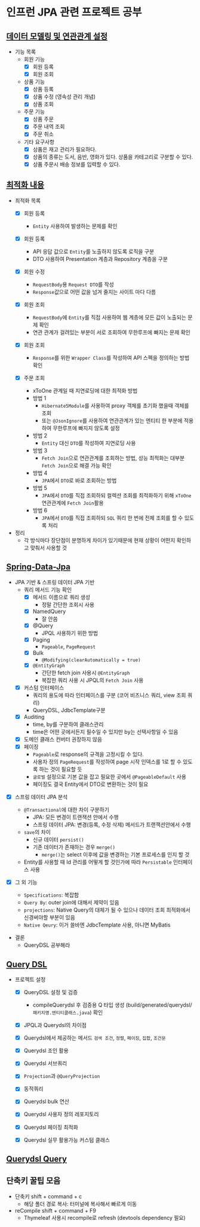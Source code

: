 # 인프런 JPA 관련 프로젝트 공부

## [데이터 모델링 및 연관관계 설정](springboot-jpa-shop/README.md)
- 기능 목록
  - 회원 기능
    - [x] 회원 등록
    - [x] 회원 조회
  - 상품 기능
    - [x] 상품 등록
    - [x] 상품 수정 (영속성 관리 개념)
    - [x] 상품 조회
  - 주문 기능
    - [x] 상품 주문
    - [x] 주문 내역 조회
    - [x] 주문 취소
  - 기타 요구사항
    - [x] 상품은 재고 관리가 필요하다.
    - [x] 상품의 종류는 도서, 음반, 영화가 있다. 상품을 카테고리로 구분할 수 있다.
    - [x] 상품 주문시 배송 정보를 입력할 수 있다.

## [최적화 내용](springboot-jpa-shop-optimize/README.md)

- 최적화 목록
  - [x] 회원 등록
    - `Entity` 사용하여 발생하는 문제를 확인
  - [x] 회원 등록
    - API 응답 값으로 `Entity`를 노출하지 않도록 로직을 구분
    - DTO 사용하여 Presentation 계층과 Repository 계층을 구분
  - [x] 회원 수정 
    - `RequestBody`용 `Request DTO`를 작성 
    - `Response`값으로 어떤 값을 넘겨 줄지는 사이트 마다 다름
  - [x] 회원 조회 
    - `RequestBody`에 `Entity`를 직접 사용하여 웹 계층에 모든 값이 노출되는 문제 확인
    - 연관 관계가 걸려있는 부분이 서로 조회하여 무한루프에 빠지는 문제 확인
  - [x] 회원 조회
    - `Response`를 위한 `Wrapper Class`를 작성하여 API 스펙을 정의하는 방법 확인

  - [x] 주문 조회
    - xToOne 관계일 때 지연로딩에 대한 최적화 방법
    - 방법 1
      - `Hibernate5Module`를 사용하여 proxy 객체를 초기화 했을때 객체를 조회
      - 또는 `@JsonIgnore`를 사용하여 연관관계가 있는 엔티티 한 부분에 적용하여 무한루프에 빠지지 않도록 설정
    - 방법 2
      - `Entity` 대신 `DTO`를 작성하여 지연로딩 사용
    - 방법 3
      - `Fetch Join`으로 연관관계를 조회하는 방법, 성능 최적화는 대부분 `Fetch Join`으로 해결 가능 확인
    - 방법 4
      - `JPA`에서 `DTO`로 바로 조회하는 방법
    - 방법 5
      - `JPA`에서 `DTO`를 직접 조회하되 컬렉션 조회를 최적화하기 위해 `xToOne` 연관관계에 `Fetch Join`활용
    - 방법 6
      - `JPA`에서 `DTO`를 직접 조회하되 `SQL` 쿼리 한 번에 전체 조회를 할 수 있도록 처리

- 정리
  - 각 방식마다 장단점이 분명하게 차이가 있기때문에 현재 상황이 어떤지 확인하고 맞춰서 사용할 것

## [Spring-Data-Jpa](/springboot-jpa-data/README.md)
- JPA 기반 & 스프링 데이터 JPA 기반
  - 쿼리 메서드 기능 확인
    - [x] 메서드 이름으로 쿼리 생성
      - 정말 간단한 조회시 사용
    - [x] NamedQuery
      - 잘 안씀
    - [x] @Query
       - JPQL 사용하기 위한 방법 
    - [x] Paging
        - `Pageable`, `PageRequest`
    - [x] Bulk
        - `@Modifying(clearAutomatically = true)`
    - [x] `@EntityGraph`
      - 간단한 fetch join 사용시 `@EntityGraph`
      - 복잡한 쿼리 사용 시 JPQL의 `Fetch Join` 사용
  - [x] 커스텀 인터페이스
    - 쿼리의 용도에 따라 인터페이스를 구분 (코어 비즈니스 쿼리, view 조회 쿼리)
    - QueryDSL, JdbcTemplate구분
  - [x] Auditing
    - time, by를 구분하여 클래스관리
    - time은 어떤 곳에서든지 필수일 수 있지만 by는 선택사항일 수 있음
  - [x] 도메인 클래스 컨버터 권장하지 않음
  - [x] 페이징
    - `Pageable`로 response의 규격을 고정시킬 수 있다.
    - 사용자 정의 `PageRequest`를 작성하여 page 시작 인덱스를 1로 할 수 있도록 하는 것이 필요할 듯
    - `글로벌` 설정으로 기본 값을 잡고 필요한 곳에서 `@PageableDefault` 사용
    - 페이징도 결국 Entity에서 DTO로 변환하는 것이 필요

- [x] 스프링 데이터 JPA 분석
  - `@Transactional`에 대한 차이 구분하기
    - JPA: 모든 변경이 트랜잭션 안에서 수행
    - 스프링 데이터 JPA: 변경(등록, 수정 삭제) 메서드가 트랜잭션안에서 수행
  - `save`의 차이
    - 신규 데이터 `persist()`
    - 기존 데이터가 존재하는 경우 `merge()`
      - `merge()`는 select 이후에 값을 변경하는 기본 프로세스를 인지 할 것
  - Entity를 사용할 때 Id 관리를 어떻게 할 것인가에 따라 `Persistable` 인터페이스 사용 

- [x] 그 외 기능
  - `Specifications`: 복잡함
  - `Query By`: outer join에 대해서 제약이 있음
  - `projections`: Native Query의 대체가 될 수 있으나 데이터 조회 최적화에서 신경써야할 부분이 있음
  - `Native Qeury`: 이거 쓸바엔 JdbcTemplate 사용, 아니면 MyBatis

- 결론
  - QueryDSL 공부해라

## [Query DSL](springboot-jpa-querydsl/README.md)
- 프로젝트 설정
  - [x] QueryDSL 설정 및 검증
    - compileQuerydsl 후 검증용 Q 타입 생성 (build/generated/querydsl/`패키지명.엔티티클래스.java`) 확인

  - [x] JPQL과 Querydsl의 차이점
  - [x] Querydsl에서 제공하는 메서드 `검색 조건`, `정렬`, `페이징`, `집합`, `조건문`
  - [x] Querydsl 조인 활용
  - [x] Querydsl 서브쿼리
  - [x] `Projection`과 `@QueryProjection`
  - [x] 동적쿼리
  - [x] Querydsl bulk 연산
  - [x] Querydsl 사용자 정의 레포지토리
  - [x] Querydsl 페이징 최적화
  - [x] Querydsl 실무 활용가능 커스텀 클래스


## [Querydsl Query](springboot-jpa-querydsl-basic/README.md)

## 단축키 꿀팁 모음
- 단축키 shift + command + c
    - 해당 폴더 경로 복사: 터미널에 복사해서 빠르게 이동
- reCompile shift + command + F9
    - Thymeleaf 사용시 recompile로 refresh (devtools dependency 필요)
